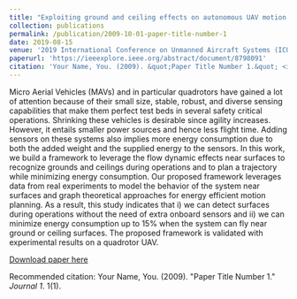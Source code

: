 ```yaml
---
title: "Exploiting ground and ceiling effects on autonomous UAV motion planning"
collection: publications
permalink: /publication/2009-10-01-paper-title-number-1
date: 2019-08-15
venue: '2019 International Conference on Unmanned Aircraft Systems (ICUAS)'
paperurl: 'https://ieeexplore.ieee.org/abstract/document/8798091'
citation: 'Your Name, You. (2009). &quot;Paper Title Number 1.&quot; <i>Journal 1</i>. 1(1).'
---
```

Micro Aerial Vehicles (MAVs) and in particular quadrotors have gained a lot of attention because of their small size, stable, robust, and diverse sensing capabilities that make them perfect test beds in several safety critical operations. Shrinking these vehicles is desirable since agility increases. However, it entails smaller power sources and hence less flight time. Adding sensors on these systems also implies more energy consumption due to both the added weight and the supplied energy to the sensors. In this work, we build a framework to leverage the flow dynamic effects near surfaces to recognize grounds and ceilings during operations and to plan a trajectory while minimizing energy consumption. Our proposed framework leverages data from real experiments to model the behavior of the system near surfaces and graph theoretical approaches for energy efficient motion planning. As a result, this study indicates that i) we can detect surfaces during operations without the need of extra onboard sensors and ii) we can minimize energy consumption up to 15% when the system can fly near ground or ceiling surfaces. The proposed framework is validated with experimental results on a quadrotor UAV.

[Download paper here](https://ieeexplore.ieee.org/stamp/stamp.jsp?arnumber=8798091)

Recommended citation: Your Name, You. (2009). "Paper Title Number 1." <i>Journal 1</i>. 1(1).
